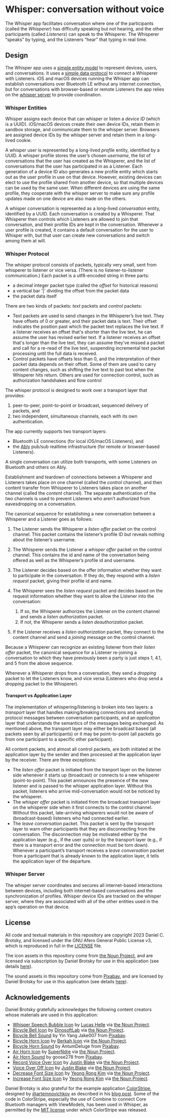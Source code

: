# Whisper: conversation without voice

The Whisper app facilitates conversation where one of the participants (called the _Whisperer_) has difficulty speaking but not hearing, and the other participants (called _Listeners_) can speak to the Whisperer.  The Whisperer “speaks” by typing, and the Listeners “hear” that typing in real time.

## Design

The Whisper app uses a [simple entity model](#whisper-entities) to represent devices, users, and conversations. It uses a [simple data protocol](#whisper-protocol) to connect a Whisperer with Listeners. iOS and macOS devices running the Whisper app can establish conversations over Bluetooth LE without any internet connection, but for conversations with browser-based or remote Listeners the app relies on the [whisper server](#whisper-server) to provide coordination. 

### Whisper Entities

Whisper assigns each device that can whisper or listen a _device ID_ (which is a UUID).  iOS/macOS devices create their own device IDs, retain them in sandbox storage, and communicate them to the whisper server. Browsers are assigned device IDs by the whisper server and retain them in a long-lived cookie.

A whisper user is represented by a long-lived _profile_ entity, identified by a UUID.  A whisper profile stores the user’s chosen _username_, the list of conversations that the user has created as the Whisperer, and the list of conversations that the user has participated in as a Listener. Each generation of a device ID also generates a new profile entity which starts out as the user profile in use on that device.  However, existing devices can elect to use the profile shared from another device, so that multiple devices can be used by the same user.  When different devices are using the same profile, they cooperate with the whisper server to make sure any profile updates made on one device are also made on the others.

A whisper conversation is represented as a long-lived _conversation_ entity, identified by a UUID. Each conversation is created by a Whisperer. That Whisperer then controls which Listeners are allowed to join that conversation, and their profile IDs are kept in the conversation.  Whenever a user profile is created, it contains a default conversation for the user to Whisper with, but that user can create new conversations and switch among them at will.

### Whisper Protocol

The whisper protocol consists of packets, typically very small, sent from whisperer to listener or vice versa. (There is no listener-to-listener communication.) Each packet is a utf8-encoded string in three parts:

- a decimal integer packet type (called the _*offset*_ for historical reasons)
- a vertical bar '|' dividing the offset from the packet data
- the packet data itself

There are two kinds of packets: _*text*_ packets and _*control*_ packets:

- Text packets are used to send changes in the Whisperer’s live text. They have offsets of 0 or greater, and their packet data is text. Their offset indicates the position past which the packet text replaces the live text. If a listener receives an offset that's shorter than the live text, he can assume the user has revised earlier text. If a listener receives an offset that's longer than the live text, they can assume they’ve missed a packet and call for a re-read of the live text, suspending incremental text packet processing until the full data is received.
- Control packets have offsets less than 0, and the interpretation of their packet data depends on their offset. Some of them are used to carry content changes, such as shifting the live text to past text when the Whisperer hits return. Others are used for connection control, such as authorization handshakes and flow control

The whisper protocol is designed to work over a transport layer that provides:

1. peer-to-peer, point-to-point or broadcast, sequenced delivery of packets, and
2. two independent, simultaneous channels, each with its own authentication.

The app currently supports two transport layers:

- Bluetooth LE connections (for local iOS/macOS Listeners), and
- the [Ably](https://ably.com) pub/sub realtime infrastructure (for remote or browser-based Listeners).

A single conversation can utilize both transports, with some Listeners on Bluetooth and others on Ably.

Establishment and teardown of connections between a Whisperer and Listeners takes place on one channel (called the _control_ channel), and then content transfer from Whisperer to Listeners takes place on another channel (called the _content_ channel).  The separate authentication of the two channels is used to prevent Listeners who aren’t authorized from eavesdropping on a conversation.

The canonical sequence for establishing a new conversation between a Whisperer and a Listener goes as follows:

1. The Listener sends the Whisperer a _listen offer_ packet on the control channel.  This packet contains the listener’s profile ID but reveals nothing about the listener’s username.
2. The Whisperer sends the Listener a *whisper offer* packet on the control channel. This contains the id and name of the conversation being offered as well as the Whisperer’s profile id and username.
3. The Listener decides based on the offer information whether they want to participate in the conversation.  If they do, they respond with a *listen request* packet, giving their profile id and name.
4. The Whisperer sees the _listen request_ packet and decides based on the request information whether they want to allow the Listener into the conversation:
   1. If so, the Whisperer authorizes the Listener on the content channel and sends a _listen authorization_ packet.
   2. If not, the Whisperer sends a _listen deauthorization_ packet.

5. If the Listener receives a _listen authorization_ packet, they connect to the content channel and send a _joining_ message on the control channel.

Because a Whisperer can recognize an existing listener from their _listen offer_ packet, the canonical sequence for a Listener re-joining a conversation to which they have previously been a party is just steps 1, 4.1, and 5 from the above sequence.

Whenever a Whisperer drops from a conversation, they send a _dropping_ packet to let the Listeners know, and vice versa (Listeners who drop send a _dropping_ packet to the Whisperer).

#### Transport vs Application Layer

The implementation of whispering/listening is broken into two layers: a _transport_ layer that handles making/breaking connections and sending protocol messages between conversation participants, and an _application_ layer that understands the semantics of the messages being exchanged. As mentioned above, the transport layer may either be broadcast based (all packets seen by all participants) or it may be point-to-point (all packets go from one participant to a specific other participant).

All content packets, and almost all control packets, are both initiated at the application layer by the sender and then processed at the application layer by the receiver.  There are three exceptions:

* The _listen offer_ packet is initiated from the tranport layer on the listener side whenever it starts up (broadcast) or connects to a new whisperer (point-to-point).  This packet announces the presence of the new listener and is passed to the whisper application layer.  Without this packet, listeners who arrive mid-conversation would not be noticed by the whisperer.
* The _whisper offer_ packet is initiated from the broadcast transport layer on the whisperer side when it first connects to the control channel.  Without this packet, late-arriving whisperers would not be aware of (broadcast-based) listeners who had connected earlier.
* The _leave conversation_ packet.  This packet is sent by the transport layer to warn other participants that they are disconnecting from the conversation.  The disconnection may be motivated either by the application layer (e.g., if the user quits) or by the transport layer (e.g., if there is a transport error and the connection must be torn down). Whenever a participant’s transport receives a _leave conversation_ packet from a participant that is already known to the application layer, it tells the application layer of the departure.

### Whisper Server

The whisper server coordinates and secures all internet-based interactions between devices, including both internet-based conversations and the synchronization of profiles.    Whisper device IDs are tracked on the whisper server, where they are associated with all of the other entities used in the app’s operation on that device.

## License

All code and textual materials in this repository are copyright 2023 Daniel C. Brotsky, and licensed under the GNU Afero General Public License v3, which is reproduced in full in the [LICENSE](LICENSE) file.

The icon assets in this repository come from [the Noun Project](https://thenounproject.com), and are licensed via subscription by Daniel Brotsky for use in this application (see details [here](https://www.thenounproject.com/legal)).

The sound assets in this repository come from [Pixabay](https://pixabay.com), and are licensed by Daniel Brotsky for use in this application (see details [here](https://pixabay.com/service/license-summary/)).

## Acknowledgements

Daniel Brotsky gratefully acknowledges the following content creators whose materials are used in this application:

- [Whisper Speech Bubble Icon](https://thenounproject.com/icon/whisper-speech-bubble-4215124/) by [Lucas Helle](https://thenounproject.com/lucashelle/) via [the Noun Project](https://thenounproject.com).
- [Bicycle Bell Icon](https://thenounproject.com/icon/4355910/) by [DinosoftLab](https://thenounproject.com/dinosoftlab/) via [the Noun Project](https://thenounproject.com).
- [Bicycle Bell Sound](https://pixabay.com/sound-effects/bike-bell-100665/) by Yin Yang Jake007 from [Pixabay](https://pixabay.com).
- [Bicycle Horn Icon](https://thenounproject.com/icon/horn-2452403/) by [Berkah Icon](https://thenounproject.com/berkahicon/) via [the Noun Project](https://thenounproject.com).
- [Bicycle Horn Sound](https://pixabay.com/sound-effects/bicycle-horn-7126/) by AntumDeluge from [Pixabay](https://pixabay.com).
- [Air Horn Icon](https://thenounproject.com/icon/air-horn-4437429/) by [SuperNdre](https://thenounproject.com/pccandriaja13/) via [the Noun Project](https://thenounproject.com).
- [Air Horn Sound](https://pixabay.com/sound-effects/air-horn-close-and-loud-106073/) by goose278 from [Pixabay](https://pixabay.com).
- [Record Voice Over Icon](https://thenounproject.com/icon/record-voice-over-3644000/) by [Justin Blake](https://thenounproject.com/justin.blake.315/) via [the Noun Project](https://thenounproject.com).
- [Voice Over Off Icon](https://thenounproject.com/icon/voice-over-off-3644052/) by [Justin Blake](https://thenounproject.com/justin.blake.315/) via [the Noun Project](https://thenounproject.com).
- [Decrease Font Size Icon](https://thenounproject.com/icon/4866497/) by [Yeong Rong Kim](https://thenounproject.com/yeongrong.kim.5/) via [the Noun Project](https://thenounproject.com).
- [Increase Font Size Icon](https://thenounproject.com/icon/4866493/) by [Yeong Rong Kim](https://thenounproject.com/yeongrong.kim.5/) via [the Noun Project](https://thenounproject.com).

Daniel Brotsky is also grateful for the example application [ColorStripe](https://github.com/artemnovichkov/ColorStripe), designed by [@artemnovichkov](https://github.com/artemnovichkov) as described in his [blog post](https://blog.artemnovichkov.com/bluetooth-and-swiftui). Some of the code in ColorStripe, especially the use of Combine to connect Core Bluetooth managers with ViewModels, has been used in Whisper, as permitted by the [MIT license](https://github.com/artemnovichkov/ColorStripe/blob/main/LICENSE) under which ColorStripe was released.

